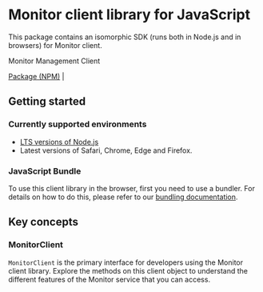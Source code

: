 # Monitor client library for JavaScript

This package contains an isomorphic SDK (runs both in Node.js and in browsers) for Monitor client.

Monitor Management Client

[Package (NPM)](https://www.npmjs.com/package/@msinternal/monitor-data-plane) |

## Getting started

### Currently supported environments

- [LTS versions of Node.js](https://nodejs.org/about/releases/)
- Latest versions of Safari, Chrome, Edge and Firefox.





### JavaScript Bundle
To use this client library in the browser, first you need to use a bundler. For details on how to do this, please refer to our [bundling documentation](https://aka.ms/AzureSDKBundling).

## Key concepts

### MonitorClient

`MonitorClient` is the primary interface for developers using the Monitor client library. Explore the methods on this client object to understand the different features of the Monitor service that you can access.

